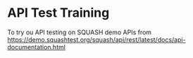 # API Test Training
To try ou API testing on SQUASH demo APIs from https://demo.squashtest.org/squash/api/rest/latest/docs/api-documentation.html

